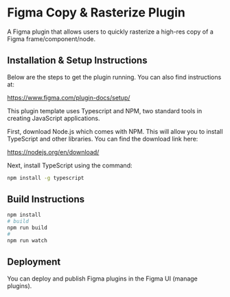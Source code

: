 # Figma Copy & Rasterize Plugin
A Figma plugin that allows users to quickly rasterize a high-res copy of a Figma frame/component/node.

## Installation & Setup Instructions

Below are the steps to get the plugin running. You can also find instructions at:

  https://www.figma.com/plugin-docs/setup/

This plugin template uses Typescript and NPM, two standard tools in creating JavaScript applications.

First, download Node.js which comes with NPM. This will allow you to install TypeScript and other
libraries. You can find the download link here:

  https://nodejs.org/en/download/

Next, install TypeScript using the command:
```sh
npm install -g typescript
```

## Build Instructions
```sh 
npm install
# build
npm run build
# 
npm run watch
```

## Deployment
You can deploy and publish Figma plugins in the Figma UI (manage plugins).
